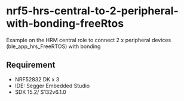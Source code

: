 # nrf5-hrs-central-to-2-peripheral-with-bonding-freeRtos

Example on the HRM central role to connect 2 x peripheral devices (ble_app_hrs_FreeRTOS) with bonding

## Requirement
* NRF52832 DK x 3
* IDE: Segger Embedded Studio
* SDK 15.2/ S132v6.1.0
